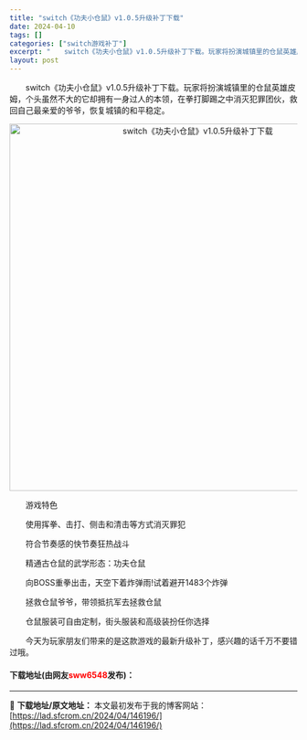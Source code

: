 ```yaml
---
title: "switch《功夫小仓鼠》v1.0.5升级补丁下载"
date: 2024-04-10
tags: []
categories: ["switch游戏补丁"]
excerpt: "　　switch《功夫小仓鼠》v1.0.5升级补丁下载。玩家将扮演城镇里的仓鼠英雄皮姆，个头虽然不大的它却拥有一身过人的本领，在拳打脚踢之中消灭犯罪团伙，救回自己最亲爱的爷爷，恢复城镇的和平稳定。 　　游戏特色 　　使用挥拳、击打、侧击和清击等方式消灭罪犯 　　符合节奏感的快节奏狂热战斗 　　精通古&hellip;"
layout: post
---
```


 <p>　　switch《功夫小仓鼠》v1.0.5升级补丁下载。玩家将扮演城镇里的仓鼠英雄皮姆，个头虽然不大的它却拥有一身过人的本领，在拳打脚踢之中消灭犯罪团伙，救回自己最亲爱的爷爷，恢复城镇的和平稳定。</p> <p align="center"><img align="" border="0" src="https://lad.sfcrom.cn/wp-content/uploads/2024/04/20240409_6615c5da9bf25.webp" width="643" alt="switch《功夫小仓鼠》v1.0.5升级补丁下载" /></p> <p>　　游戏特色</p> <p>　　使用挥拳、击打、侧击和清击等方式消灭罪犯</p> <p>　　符合节奏感的快节奏狂热战斗</p> <p>　　精通古仓鼠的武学形态：功夫仓鼠</p> <p>　　向BOSS重拳出击，天空下着炸弹雨!试着避开1483个炸弹</p> <p>　　拯救仓鼠爷爷，带领抵抗军去拯救仓鼠</p> <p>　　仓鼠服装可自由定制，街头服装和高级装扮任你选择</p> <p>　　今天为玩家朋友们带来的是这款游戏的最新升级补丁，感兴趣的话千万不要错过哦。</p> <p><h4>下载地址(由网友<font color="red">sww6548</font>发布)：</h4></p> 

---
📖 **下载地址/原文地址：** 本文最初发布于我的博客网站：[https://lad.sfcrom.cn/2024/04/146196/](https://lad.sfcrom.cn/2024/04/146196/)
